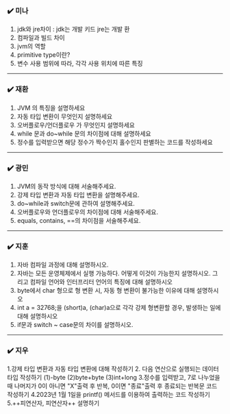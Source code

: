 ### ✔️ 미나
1. jdk와 jre차이 : jdk는 개발 키드 jre는 개발 환
2. 컴파일과 빌드 차이
3. jvm의 역할
4. primitive type이란?
5. 변수 사용 범위에 따라, 각각 사용 위치에 따른 특징

***

### ✔️ 재환
1. JVM 의 특징을 설명하세요
2. 자동 타입 변환이 무엇인지 설명하세요
3. 오버플로우/언더플로우 가 무엇인지 설명하세요
4. while 문과 do~while 문의 차이점에 대해 설명하세요
5. 정수를 입력받으면 해당 정수가 짝수인지 홀수인지 판별하는 코드를 작성하세요

***

### ✔️ 광민
1. JVM의 동작 방식에 대해 서술해주세요.
2. 강제 타입 변환과 자동 타입 변환을 설명해주세요.
3. do~while과 switch문에 관하여 설명해주세요.
4. 오버플로우와 언더플로우의 차이점에 대해 서술해주세요.
5. equals, contains, ==의 차이점을 서술해주세요.

***

### ✔️ 지훈
1. 자바 컴파일 과정에 대해 설명하시오.
2. 자바는 모든 운영체제에서 실행 가능하다. 어떻게 이것이 가능한지 설명하시오. 그리고 컴파일 언어와 인터프리터 언어의 특징에 대해 설명하시오
3. byte에서 char 형으로 형 변환 시, 자동 형 변환이 불가능한 이유에 대해 설명하시오
4. int a = 32768;을 (short)a, (char)a으로 각각 강제 형변환할 경우, 발생하는 일에 대해 설명하시오 
5. if문과 switch ~ case문의 차이를 설명하시오.  
***

### ✔️ 지우
1.강제 타입 변환과 자동 타입 변환에 대해 작성하기
2. 다음 연산으로 실행되는 데이터 타입 작성하기
(1)-byte
(2)byte+byte
(3)int+long
3.정수를 입력받고, 7로 나누었을 때 나머지가 0이 아니면 "X"출력 후 반복, 0이면 "종료"출력 후 종료되는 반복문 코드 작성하기
4.2023년 1월 1일을 printf() 메서드를 이용하여 출력하는 코드 작성하기
5.++피연산자, 피연산자++ 설명하기
